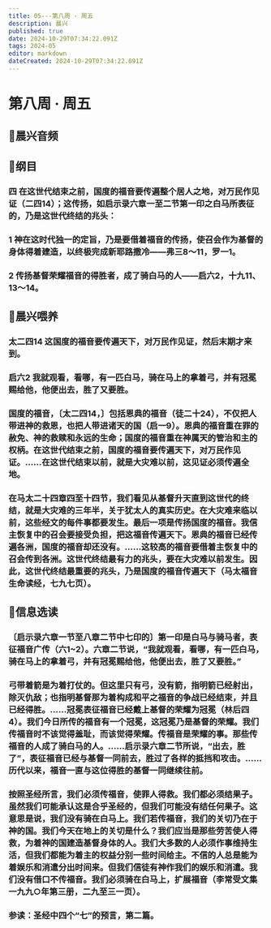 ```yaml
---
title: 05---第八周 · 周五
description: 晨兴
published: true
date: 2024-10-29T07:34:22.091Z
tags: 2024-05
editor: markdown
dateCreated: 2024-10-29T07:34:22.091Z
---
```


# 第八周 · 周五

## 🎵晨兴音频

## 📖纲目

### 四   在这世代结束之前，国度的福音要传遍整个居人之地，对万民作见证（二四14）；这传扬，如启示录六章一至二节第一印之白马所表征的，乃是这世代终结的兆头：

### 1   神在这时代独一的定旨，乃是要借着福音的传扬，使召会作为基督的身体得着建造，以终极完成新耶路撒冷——弗三8～11，罗一1。

### 2   传扬基督荣耀福音的得胜者，成了骑白马的人——启六2，十九11、13～14。

## 📖晨兴喂养

### 太二四14    这国度的福音要传遍天下，对万民作见证，然后末期才来到。

### 启六2    我就观看，看哪，有一匹白马，骑在马上的拿着弓，并有冠冕赐给他，他便出去，胜了又要胜。

### 国度的福音，〔太二四14，〕包括恩典的福音（徒二十24），不仅把人带进神的救恩，也把人带进诸天的国（启一9）。恩典的福音重在罪的赦免、神的救赎和永远的生命；国度的福音重在神属天的管治和主的权柄。在这世代结束之前，国度的福音要传遍天下，对万民作见证。……在这世代结束以前，就是大灾难以前，这见证必须传遍全地。

### 在马太二十四章四至十四节，我们看见从基督升天直到这世代的终结，就是大灾难的三年半，关于犹太人的真实历史。在大灾难来临以前，这些经文的每件事都要发生。最后一项是传扬国度的福音。我信主恢复中的召会要接受负担，把这福音传遍天下。恩典的福音已经传遍各洲，国度的福音却还没有。……这较高的福音要借着主恢复中的召会传到各洲。这世代终结最有力的兆头，要在大灾难以前发生。因此，这世代终结最重要的兆头，乃是国度的福音传遍天下（马太福音生命读经，七九七页）。

## 📖信息选读

### 〔启示录六章一节至八章二节中七印的〕第一印是白马与骑马者，表征福音广传（六1~2）。六章二节说，“我就观看，看哪，有一匹白马，骑在马上的拿着弓，并有冠冕赐给他，他便出去，胜了又要胜。”

### 弓带着箭是为着打仗的。但这里只有弓，没有箭，指明箭已经射出，除灭仇敌；也指明基督那为着构成和平之福音的争战已经结束，并且已经得胜。……冠冕表征福音已经戴上基督的荣耀为冠冕（林后四4）。我们今日所传的福音有一个冠冕，这冠冕乃是基督的荣耀。我们传福音时不该觉得羞耻，而该觉得荣耀。传福音是荣耀的事。那些传福音的人成了骑白马的人。……启示录六章二节所说，“出去，胜了”，表征福音已经与基督一同前去，胜过了各样的抵挡和攻击。……历代以来，福音一直与这位得胜的基督一同继续往前。

### 按照圣经所言，我们必须传福音，使罪人得救。我们都必须结果子。虽然我们可能承认这是合乎圣经的，但我们可能没有结任何果子。这意思是说，我们没有骑在白马上。我们若传福音，我们的关切乃在于神的国。我们今天在地上的关切是什么？我们应当是那些劳苦使人得救，为着神的国建造基督身体的人。我们大多数的人必须作事维持生活，但我们都能为着主的权益分别一些时间给主。不信的人总是能为着娱乐和消遣分出时间来。但我们信徒有神作我们的娱乐和消遣。我们没有借口不传福音。我们必须骑在白马上，扩展福音（李常受文集一九九○年第三册，二九至三一页）。

### 参读：圣经中四个“七”的预言，第二篇。

<!-- Google tag (gtag.js) -->

<script async src="https://www.googletagmanager.com/gtag/js?id=G-1P8709Z16T"></script>
<script>
  window.dataLayer = window.dataLayer || [];
  function gtag(){dataLayer.push(arguments);}
  gtag('js', new Date());

  gtag('config', 'G-1P8709Z16T');
</script>